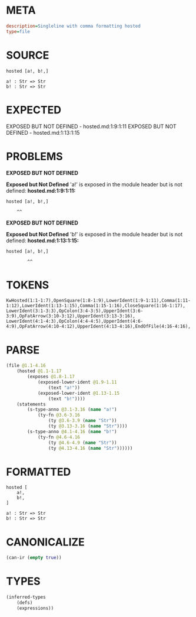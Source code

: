 # META
~~~ini
description=Singleline with comma formatting hosted
type=file
~~~
# SOURCE
~~~roc
hosted [a!, b!,]

a! : Str => Str
b! : Str => Str
~~~
# EXPECTED
EXPOSED BUT NOT DEFINED - hosted.md:1:9:1:11
EXPOSED BUT NOT DEFINED - hosted.md:1:13:1:15
# PROBLEMS
**EXPOSED BUT NOT DEFINED**

**Exposed but Not Defined**
'a!' is exposed in the module header but is not defined:
**hosted.md:1:9:1:11:**
```roc
hosted [a!, b!,]
```
        ^^


**EXPOSED BUT NOT DEFINED**

**Exposed but Not Defined**
'b!' is exposed in the module header but is not defined:
**hosted.md:1:13:1:15:**
```roc
hosted [a!, b!,]
```
            ^^


# TOKENS
~~~zig
KwHosted(1:1-1:7),OpenSquare(1:8-1:9),LowerIdent(1:9-1:11),Comma(1:11-1:12),LowerIdent(1:13-1:15),Comma(1:15-1:16),CloseSquare(1:16-1:17),
LowerIdent(3:1-3:3),OpColon(3:4-3:5),UpperIdent(3:6-3:9),OpFatArrow(3:10-3:12),UpperIdent(3:13-3:16),
LowerIdent(4:1-4:3),OpColon(4:4-4:5),UpperIdent(4:6-4:9),OpFatArrow(4:10-4:12),UpperIdent(4:13-4:16),EndOfFile(4:16-4:16),
~~~
# PARSE
~~~clojure
(file @1.1-4.16
	(hosted @1.1-1.17
		(exposes @1.8-1.17
			(exposed-lower-ident @1.9-1.11
				(text "a!"))
			(exposed-lower-ident @1.13-1.15
				(text "b!"))))
	(statements
		(s-type-anno @3.1-3.16 (name "a!")
			(ty-fn @3.6-3.16
				(ty @3.6-3.9 (name "Str"))
				(ty @3.13-3.16 (name "Str"))))
		(s-type-anno @4.1-4.16 (name "b!")
			(ty-fn @4.6-4.16
				(ty @4.6-4.9 (name "Str"))
				(ty @4.13-4.16 (name "Str"))))))
~~~
# FORMATTED
~~~roc
hosted [
	a!,
	b!,
]

a! : Str => Str
b! : Str => Str
~~~
# CANONICALIZE
~~~clojure
(can-ir (empty true))
~~~
# TYPES
~~~clojure
(inferred-types
	(defs)
	(expressions))
~~~
